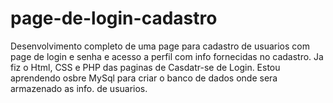 # page-de-login-cadastro
Desenvolvimento completo de uma page para cadastro de usuarios com page de login e senha e acesso a perfil com info fornecidas no cadastro.
Ja fiz o Html, CSS e PHP das paginas de Casdatr-se de Login.
Estou aprendendo osbre MySql para criar o banco de dados onde sera armazenado as info. de usuarios.
